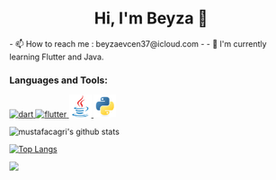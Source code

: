 <h1 align="center">Hi, I'm Beyza 💜 </h1>
- 📫 How to reach me : beyzaevcen37@icloud.com
- 
- 🌱 I'm currently learning Flutter and Java.



<h3 align="left">Languages and Tools:</h3>
<p align="left"> <a href="https://dart.dev" target="_blank" rel="noreferrer"> <img src="https://www.vectorlogo.zone/logos/dartlang/dartlang-icon.svg" alt="dart" width="40" height="40"/> </a> <a href="https://flutter.dev" target="_blank" rel="noreferrer"> <img src="https://www.vectorlogo.zone/logos/flutterio/flutterio-icon.svg" alt="flutter" width="40" height="40"/> </a> <a href="https://www.java.com" target="_blank" rel="noreferrer"> <img src="https://raw.githubusercontent.com/devicons/devicon/master/icons/java/java-original.svg" alt="java" width="40" height="40"/> </a> <a href="https://www.python.org" target="_blank" rel="noreferrer"> <img src="https://raw.githubusercontent.com/devicons/devicon/master/icons/python/python-original.svg" alt="python" width="40" height="40"/> </a> </p>

![mustafacagri's github stats](https://github-readme-stats.vercel.app/api?username=beyzaevcen&show_icons=true&theme=synthwave&?count_private=true)

[![Top Langs](https://github-readme-stats.vercel.app/api/top-langs/?username=beyzaevcen&layout=compact&theme=synthwave)](https://github.com/anuraghazra/github-readme-stats)


<img width=300 src="https://wakatime.com/share/@b1d98643-e46c-4d2d-ba50-4e7509b2f7d2/114db571-958b-47a7-97ac-c86a48b1f3af.svg">
